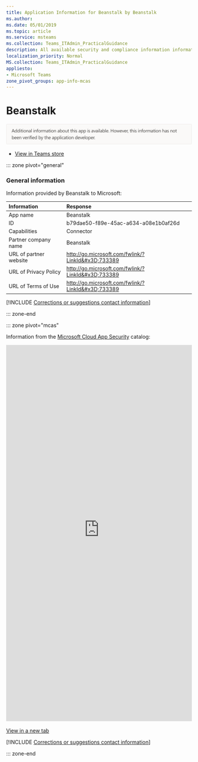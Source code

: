 ```yaml
---
title: Application Information for Beanstalk by Beanstalk
ms.author: 
ms.date: 05/01/2019
ms.topic: article
ms.service: msteams
ms.collection: Teams_ITAdmin_PracticalGuidance
description: All available security and compliance information information for Beanstalk, its data handling policies, its Microsoft Cloud App Security app catalog information, and security/compliance information in the CSA STAR registry.
localization_priority: Normal
MS.collection: Teams_ITAdmin_PracticalGuidance
appliesto:
- Microsoft Teams
zone_pivot_groups: app-info-mcas
---
```

# Beanstalk

<p></p><img alt="Non-attested image" src="./images/unattested.png" width="650"/>

* <a href="https://teams.microsoft.com/l/app/b79dae50-f89e-45ac-a634-a08e1b0af26d" target="_blank">View in Teams store</a>

::: zone pivot="general"

### General information

Information provided by Beanstalk to Microsoft:

| **Information** | **Response** |
|:----------------|:-------------|
| App name | Beanstalk |
| ID | b79dae50-f89e-45ac-a634-a08e1b0af26d |
| Capabilities | Connector |
| Partner company name | Beanstalk |
| URL of partner website | <http://go.microsoft.com/fwlink/?LinkId&#x3D;733389> |
| URL of Privacy Policy | <http://go.microsoft.com/fwlink/?LinkId&#x3D;733389> |
| URL of Terms of Use | <http://go.microsoft.com/fwlink/?LinkId&#x3D;733389> |

 [!INCLUDE [Corrections or suggestions contact information](./includes/corrections-or-suggestions.md)]

::: zone-end


::: zone pivot="mcas"

Information from the [Microsoft Cloud App Security](https://www.microsoft.com/en-us/enterprise-mobility-security/cloud-app-security) catalog:

<iframe height='1020' title='Microsoft Cloud App Security Information' src='https://3ca685143b5b46b4b0e5266dadf2e97c.codepen.website/#/dashboard/20456' frameborder='no'  style='width: 100%;'></iframe>

<a href="https://3ca685143b5b46b4b0e5266dadf2e97c.codepen.website/#/dashboard/20456" target="_blank">View in a new tab</a>

[!INCLUDE [Corrections or suggestions contact information](./includes/corrections-or-suggestions.md)]

::: zone-end

